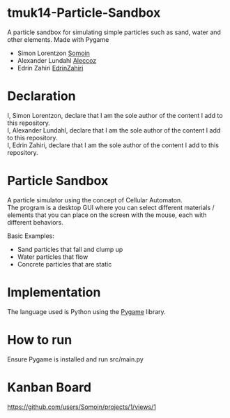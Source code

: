 # tmuk14-Particle-Sandbox
A particle sandbox for simulating simple particles such as sand, water and other elements. Made with Pygame

- Simon Lorentzon    [Somoin](https://github.com/Somoin)
- Alexander Lundahl  [Aleccoz](https://github.com/Aleccoz)
- Edrin Zahiri       [EdrinZahiri](https://github.com/EdrinZahiri)

# Declaration

I, Simon Lorentzon, declare that I am the sole author of the content I add to this repository. <br/>
I, Alexander Lundahl, declare that I am the sole author of the content I add to this repository. <br/>
I, Edrin Zahiri, declare that I am the sole author of the content I add to this repository. <br/>

# Particle Sandbox
A particle simulator using the concept of Cellular Automaton. <br/>
The program is a desktop GUI where you can select different materials / elements that you can place on the screen with the mouse, each with different behaviors. <br/>

Basic Examples: 
- Sand particles that fall and clump up
- Water particles that flow
- Concrete particles that are static

# Implementation
The language used is Python using the [Pygame](https://www.pygame.org/news) library. 

# How to run
Ensure Pygame is installed and run src/main.py

# Kanban Board
https://github.com/users/Somoin/projects/1/views/1
